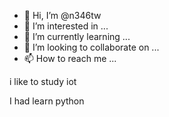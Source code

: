 - 👋 Hi, I’m @n346tw
- 👀 I’m interested in ...
- 🌱 I’m currently learning ...
- 💞️ I’m looking to collaborate on ...
- 📫 How to reach me ...

<!---
n346tw/n346tw is a ✨ special ✨ repository because its `README.md` (this file) appears on your GitHub profile.
You can click the Preview link to take a look at your changes.
--->i like to study iot
I had learn python

